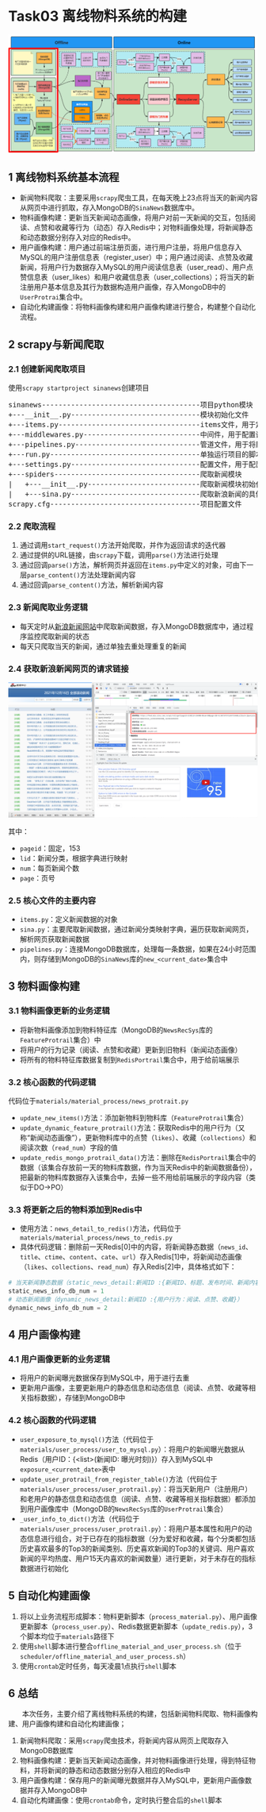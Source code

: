 # Task03 离线物料系统的构建

![构建离线物料系统](images/ch03/01-build-offline-protrail-system.png)

## 1 离线物料系统基本流程
- 新闻物料爬取：主要采用`scrapy`爬虫工具，在每天晚上23点将当天的新闻内容从网页中进行抓取，存入MongoDB的`SinaNews`数据库中。
- 物料画像构建：更新当天新闻动态画像，将用户对前一天新闻的交互，包括阅读、点赞和收藏等行为（动态）存入Redis中；对物料画像处理，将新闻静态和动态数据分别存入对应的Redis中。
- 用户画像构建：用户通过前端注册页面，进行用户注册，将用户信息存入MySQL的用户注册信息表（register_user）中；用户通过阅读、点赞及收藏新闻，将用户行为数据存入MySQL的用户阅读信息表（user_read）、用户点赞信息表（user_likes）和用户收藏信息表（user_collections）；将当天的新注册用户基本信息及其行为数据构造用户画像，存入MongoDB中的`UserProtrai`集合中。
- 自动化构建画像：将物料画像构建和用户画像构建进行整合，构建整个自动化流程。

## 2 scrapy与新闻爬取
### 2.1  创建新闻爬取项目
使用`scrapy startproject sinanews`创建项目

<pre>
sinanews--------------------------------------项目python模块
+---__init__.py-------------------------------模块初始化文件
+---items.py----------------------------------items文件，用于定义类对象
+---middlewares.py----------------------------中间件，用于配置请求头、代理、cookie、会话维持等
+---pipelines.py------------------------------管道文件，用于将爬取的数据进行持久化存储
+---run.py------------------------------------单独运行项目的脚本，用于自动化爬取
+---settings.py-------------------------------配置文件，用于配置数据库
+---spiders-----------------------------------爬取新闻模块
|   +---__init__.py---------------------------爬取新闻模块初始化文件
|   +---sina.py-------------------------------爬取新浪新闻的具体逻辑，解析网页内容
scrapy.cfg------------------------------------项目配置文件
</pre>


### 2.2 爬取流程
1. 通过调用`start_request()`方法开始爬取，并作为返回请求的迭代器
2. 通过提供的URL链接，由`scrapy`下载，调用`parse()`方法进行处理
3. 通过回调`parse()`方法，解析网页并返回在`items.py`中定义的对象，可由下一层`parse_content()`方法处理新闻内容
4. 通过回调`parse_content()`方法，解析新闻内容

### 2.3 新闻爬取业务逻辑
- 每天定时从[新浪新闻网站](https://news.sina.com.cn/roll/#pageid=153&lid=2509&k=&num=50&page=1)中爬取新闻数据，存入MongoDB数据库中，通过程序监控爬取新闻的状态
- 每天只爬取当天的新闻，通过单独去重处理重复的新闻

### 2.4 获取新浪新闻网页的请求链接
![新浪新闻网页请求链接](images/ch03/02-sinanews-url.png)

其中：
- `pageid`：固定，153
- `lid`：新闻分类，根据字典进行映射
- `num`：每页新闻个数
- `page`：页号

### 2.5 核心文件的主要内容
- `items.py`：定义新闻数据的对象
- `sina.py`：主要爬取新闻数据，通过新闻分类映射字典，遍历获取新闻网页，解析网页获取新闻数据
- `pipelines.py`：连接MongoDB数据库，处理每一条数据，如果在24小时范围内，则存储到MongoDB的`SinaNews`库的`new_<current_date>`集合中

## 3 物料画像构建

### 3.1 物料画像更新的业务逻辑
- 将新物料画像添加到物料特征库（MongoDB的`NewsRecSys`库的`FeatureProtrail`集合）中
- 将用户的行为记录（阅读、点赞和收藏）更新到旧物料（新闻动态画像）
- 将所有的物料特征库数据复制到`RedisPortrail`集合中，用于给前端展示

### 3.2 核心函数的代码逻辑
代码位于`materials/material_process/news_protrait.py`
- `update_new_items()`方法：添加新物料到物料库（`FeatureProtrail`集合）
- `update_dynamic_feature_protrail()`方法：获取Redis中的用户行为（又称“新闻动态画像”），更新物料库中的点赞（`likes`）、收藏（`collections`）和阅读次数（`read_num`）字段的值
- `update_redis_mongo_protrail_data()`方法：删除在`RedisPortrail`集合中的数据（该集合存放前一天的物料库数据，作为当天Redis中的新闻数据备份），把最新的物料库数据存入该集合中，去掉一些不用给前端展示的字段内容（类似于DO->PO）

### 3.3 将更新之后的物料添加到Redis中
- 使用方法：`news_detail_to_redis()`方法，代码位于`materials/material_process/news_to_redis.py`
- 具体代码逻辑：删除前一天Redis[0]中的内容，将新闻静态数据（`news_id`、`title`、`ctime`、`content`、`cate`、`url`）存入Redis[1]中，将新闻动态画像（`likes`、`collections`、`read_num`）存入Redis[2]中，具体格式如下：
```python
# 当天新闻静态数据（static_news_detail:新闻ID :{新闻ID、标题、发布时间、新闻内容、类别、URL链接}）
static_news_info_db_num = 1
# 动态新闻画像（dynamic_news_detail:新闻ID :{用户行为：阅读、点赞、收藏}）
dynamic_news_info_db_num = 2
```

## 4 用户画像构建

### 4.1 用户画像更新的业务逻辑
- 将用户的新闻曝光数据保存到MySQL中，用于进行去重
- 更新用户画像，主要更新用户的静态信息和动态信息（阅读、点赞、收藏等相关指标数据），存储到MongoDB中

### 4.2 核心函数的代码逻辑
- `user_exposure_to_mysql()`方法（代码位于`materials/user_process/user_to_mysql.py`）：将用户的新闻曝光数据从Redis（用户ID：{\<list\>(新闻ID: 曝光时刻)}）存入到MySQL中`exposure_<current_date>`表中
- `update_user_protrail_from_register_table()`方法（代码位于`materials/user_process/user_protrail.py`）：将当天新用户（注册用户）和老用户的静态信息和动态信息（阅读、点赞、收藏等相关指标数据）都添加到用户画像库中（MongoDB的`NewsRecSys`库的`UserProtrail`集合）
- `_user_info_to_dict()`方法（代码位于`materials/user_process/user_protrail.py`）：将用户基本属性和用户的动态信息进行组合，对于已存在的指标数据（分为爱好和收藏，每个分类都包括历史喜欢最多的Top3的新闻类别、历史喜欢新闻的Top3的关键词、用户喜欢新闻的平均热度、用户15天内喜欢的新闻数量）进行更新，对于未存在的指标数据进行初始化


## 5 自动化构建画像
1. 将以上业务流程形成脚本：物料更新脚本（`process_material.py`）、用户画像更新脚本（`process_user.py`）、Redis数据更新脚本（`update_redis.py`），3个脚本均位于`materials`路径下
2. 使用`shell`脚本进行整合`offline_material_and_user_process.sh`（位于`scheduler/offline_material_and_user_process.sh`）
3. 使用`crontab`定时任务，每天凌晨1点执行`shell`脚本

## 6 总结
&emsp;&emsp;本次任务，主要介绍了离线物料系统的构建，包括新闻物料爬取、物料画像构建、用户画像构建和自动化构建画像；
1. 新闻物料爬取：采用`scrapy`爬虫技术，将新闻内容从网页上爬取存入MongoDB数据库
2. 物料画像构建：更新当天新闻动态画像，并对物料画像进行处理，得到特征物料，并将新闻的静态和动态数据分别存入相应的Redis中
3. 用户画像构建：保存用户的新闻曝光数据并存入MySQL中，更新用户画像数据并存入MongoDB中
4. 自动化构建画像：使用`crontab`命令，定时执行整合后的`shell`脚本